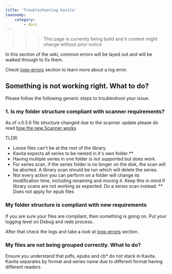 ```yaml
---
title: 'Troubleshooting kavita'
taxonomy:
    category:
        - docs
---
```


>>> This page is currently being build and it content might change without prior notice

In this section of the wiki, common errors will be layed out and will be walked through to fix them.

Check [logs-errors](logs-errors) section to learn more about a log error.

## Something is not working right. What to do?


Please follow the following generic steps to troubleshoot your issue.
### 1. Is my folder structure compliant with scanner requirements?
As of v.0.5.6 file structure changed due to the scanner update please do read [how the new Scanner works](/guides/managing-your-files/scanner)

TLDR:
- Loose files can't be at the root of the library.
- Kavita expects all series to be nested in it's own folder.**
- Having multiple series in one folder is not supported but does work.
- For series scan, if the series folder is no longer on the disk, the scan will be aborted. A library scan should be run which will delete the series.
- Not every action you can perform on a folder will change its modification time, including renaming and moving it. Keep this in mind if library scans are not working as expected. Do a series scan instead.
** Does not apply for epub files

### My folder structure is compliant with new requirements
If you are sure your files are compliant, then something is going on. Put your logging level on Debug and redo process.

After that check the logs and take a look at [logs-errors](logs-errors) section.

### My files are not being grouped correctly. What to do?
Ensure you understand that pdfs, epubs and cb* do not stack in Kavita. Kavita separates by format and series name due to different format having different readers

	